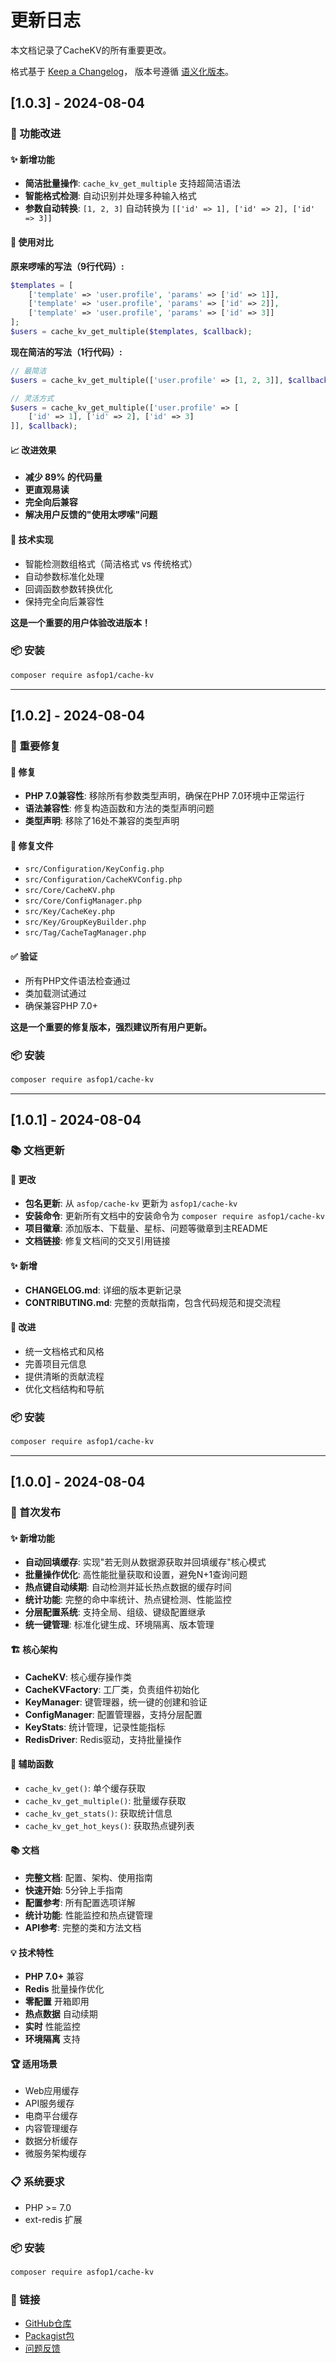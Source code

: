 # 更新日志

本文档记录了CacheKV的所有重要更改。

格式基于 [Keep a Changelog](https://keepachangelog.com/zh-CN/1.0.0/)，
版本号遵循 [语义化版本](https://semver.org/lang/zh-CN/)。

## [1.0.3] - 2024-08-04

### 🚀 功能改进

#### ✨ 新增功能
- **简洁批量操作**: `cache_kv_get_multiple` 支持超简洁语法
- **智能格式检测**: 自动识别并处理多种输入格式
- **参数自动转换**: `[1, 2, 3]` 自动转换为 `[['id' => 1], ['id' => 2], ['id' => 3]]`

#### 🎯 使用对比

**原来啰嗦的写法（9行代码）:**
```php
$templates = [
    ['template' => 'user.profile', 'params' => ['id' => 1]],
    ['template' => 'user.profile', 'params' => ['id' => 2]],
    ['template' => 'user.profile', 'params' => ['id' => 3]]
];
$users = cache_kv_get_multiple($templates, $callback);
```

**现在简洁的写法（1行代码）:**
```php
// 最简洁
$users = cache_kv_get_multiple(['user.profile' => [1, 2, 3]], $callback);

// 灵活方式
$users = cache_kv_get_multiple(['user.profile' => [
    ['id' => 1], ['id' => 2], ['id' => 3]
]], $callback);
```

#### 📈 改进效果
- **减少 89% 的代码量**
- **更直观易读**
- **完全向后兼容**
- **解决用户反馈的"使用太啰嗦"问题**

#### 🔧 技术实现
- 智能检测数组格式（简洁格式 vs 传统格式）
- 自动参数标准化处理
- 回调函数参数转换优化
- 保持完全向后兼容性

**这是一个重要的用户体验改进版本！**

### 📦 安装
```bash
composer require asfop1/cache-kv
```

---

## [1.0.2] - 2024-08-04

### 🔧 重要修复

#### 🐛 修复
- **PHP 7.0兼容性**: 移除所有参数类型声明，确保在PHP 7.0环境中正常运行
- **语法兼容性**: 修复构造函数和方法的类型声明问题
- **类型声明**: 移除了16处不兼容的类型声明

#### 📁 修复文件
- `src/Configuration/KeyConfig.php`
- `src/Configuration/CacheKVConfig.php`
- `src/Core/CacheKV.php`
- `src/Core/ConfigManager.php`
- `src/Key/CacheKey.php`
- `src/Key/GroupKeyBuilder.php`
- `src/Tag/CacheTagManager.php`

#### ✅ 验证
- 所有PHP文件语法检查通过
- 类加载测试通过
- 确保兼容PHP 7.0+

**这是一个重要的修复版本，强烈建议所有用户更新。**

### 📦 安装
```bash
composer require asfop1/cache-kv
```

---

## [1.0.1] - 2024-08-04

### 📚 文档更新

#### 🔄 更改
- **包名更新**: 从 `asfop/cache-kv` 更新为 `asfop1/cache-kv`
- **安装命令**: 更新所有文档中的安装命令为 `composer require asfop1/cache-kv`
- **项目徽章**: 添加版本、下载量、星标、问题等徽章到主README
- **文档链接**: 修复文档间的交叉引用链接

#### ✨ 新增
- **CHANGELOG.md**: 详细的版本更新记录
- **CONTRIBUTING.md**: 完整的贡献指南，包含代码规范和提交流程

#### 🎨 改进
- 统一文档格式和风格
- 完善项目元信息
- 提供清晰的贡献流程
- 优化文档结构和导航

### 📦 安装
```bash
composer require asfop1/cache-kv
```

---

## [1.0.0] - 2024-08-04

### 🎉 首次发布

#### ✨ 新增功能
- **自动回填缓存**: 实现"若无则从数据源获取并回填缓存"核心模式
- **批量操作优化**: 高性能批量获取和设置，避免N+1查询问题
- **热点键自动续期**: 自动检测并延长热点数据的缓存时间
- **统计功能**: 完整的命中率统计、热点键检测、性能监控
- **分层配置系统**: 支持全局、组级、键级配置继承
- **统一键管理**: 标准化键生成、环境隔离、版本管理

#### 🏗️ 核心架构
- **CacheKV**: 核心缓存操作类
- **CacheKVFactory**: 工厂类，负责组件初始化
- **KeyManager**: 键管理器，统一键的创建和验证
- **ConfigManager**: 配置管理器，支持分层配置
- **KeyStats**: 统计管理，记录性能指标
- **RedisDriver**: Redis驱动，支持批量操作

#### 🚀 辅助函数
- `cache_kv_get()`: 单个缓存获取
- `cache_kv_get_multiple()`: 批量缓存获取
- `cache_kv_get_stats()`: 获取统计信息
- `cache_kv_get_hot_keys()`: 获取热点键列表

#### 📚 文档
- **完整文档**: 配置、架构、使用指南
- **快速开始**: 5分钟上手指南
- **配置参考**: 所有配置选项详解
- **统计功能**: 性能监控和热点键管理
- **API参考**: 完整的类和方法文档

#### 💡 技术特性
- **PHP 7.0+** 兼容
- **Redis** 批量操作优化
- **零配置** 开箱即用
- **热点数据** 自动续期
- **实时** 性能监控
- **环境隔离** 支持

#### 🏆 适用场景
- Web应用缓存
- API服务缓存
- 电商平台缓存
- 内容管理缓存
- 数据分析缓存
- 微服务架构缓存

### 📋 系统要求
- PHP >= 7.0
- ext-redis 扩展

### 📦 安装
```bash
composer require asfop1/cache-kv
```

### 🔗 链接
- [GitHub仓库](https://github.com/asfop1/CacheKV)
- [Packagist包](https://packagist.org/packages/asfop1/cache-kv)
- [问题反馈](https://github.com/asfop1/CacheKV/issues)
